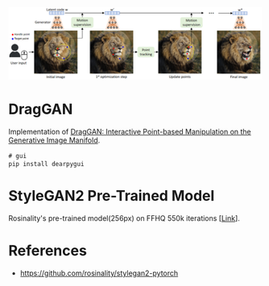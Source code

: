 <img src="./draggan.png" width="750" alt="Architecture of DragGAN"/>

# DragGAN
Implementation of [DragGAN: Interactive Point-based Manipulation on the Generative Image Manifold](https://arxiv.org/abs/2305.10973).

```shell
# gui
pip install dearpygui
```

# StyleGAN2 Pre-Trained Model
Rosinality's pre-trained model(256px) on FFHQ 550k iterations \[[Link](https://drive.google.com/open?id=1PQutd-JboOCOZqmd95XWxWrO8gGEvRcO)\].

# References
- https://github.com/rosinality/stylegan2-pytorch
